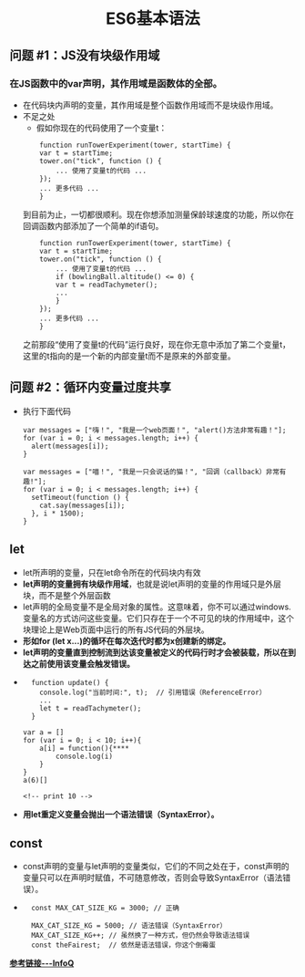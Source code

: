 # <center>**ES6基本语法**</center>
## **问题 #1：JS没有块级作用域**
###  在JS函数中的var声明，其作用域是函数体的全部。
+ 在代码块内声明的变量，其作用域是整个函数作用域而不是块级作用域。
+ 不足之处
    + 假如你现在的代码使用了一个变量t：
    ```
        function runTowerExperiment(tower, startTime) {
        var t = startTime;
        tower.on("tick", function () {
            ... 使用了变量t的代码 ...
        });
        ... 更多代码 ...
        }
    ```
    到目前为止，一切都很顺利。现在你想添加测量保龄球速度的功能，所以你在回调函数内部添加了一个简单的if语句。
    ```
        function runTowerExperiment(tower, startTime) {
        var t = startTime;
        tower.on("tick", function () {
            ... 使用了变量t的代码 ...
            if (bowlingBall.altitude() <= 0) {
            var t = readTachymeter();
            ...
            }
        });
        ... 更多代码 ...
        }
    ```
    之前那段“使用了变量t的代码”运行良好，现在你无意中添加了第二个变量t，这里的t指向的是一个新的内部变量t而不是原来的外部变量。
## **问题 #2：循环内变量过度共享**
+ 执行下面代码
    ```
    var messages = ["嗨！", "我是一个web页面！", "alert()方法非常有趣！"];
    for (var i = 0; i < messages.length; i++) {
      alert(messages[i]);
    }
    ```
    ```
    var messages = ["喵！", "我是一只会说话的猫！", "回调（callback）非常有趣!"];
    for (var i = 0; i < messages.length; i++) {
      setTimeout(function () {
        cat.say(messages[i]);
      }, i * 1500);
    }
    ```
## **let**
+ let所声明的变量，只在let命令所在的代码块内有效
+ **let声明的变量拥有块级作用域**，也就是说let声明的变量的作用域只是外层块，而不是整个外层函数
+ let声明的全局变量不是全局对象的属性。这意味着，你不可以通过windows.变量名的方式访问这些变量。它们只存在于一个不可见的块的作用域中，这个块理论上是Web页面中运行的所有JS代码的外层块。
+ **形如for (let x...)的循环在每次迭代时都为x创建新的绑定。**
+ **let声明的变量直到控制流到达该变量被定义的代码行时才会被装载，所以在到达之前使用该变量会触发错误。**
+ ```
    function update() {
      console.log("当前时间:", t);  // 引用错误（ReferenceError）
      ...
      let t = readTachymeter();
    }
    ```
    ```
    var a = []
    for (var i = 0; i < 10; i++){
        a[i] = function(){****
            console.log(i)
        }
    }
    a(6)[]

    <!-- print 10 -->
    ```
+ **用let重定义变量会抛出一个语法错误（SyntaxError）。**

## **const**
+ const声明的变量与let声明的变量类似，它们的不同之处在于，const声明的变量只可以在声明时赋值，不可随意修改，否则会导致SyntaxError（语法错误）。
+ ```
    const MAX_CAT_SIZE_KG = 3000; // 正确
 
    MAX_CAT_SIZE_KG = 5000; // 语法错误（SyntaxError）
    MAX_CAT_SIZE_KG++; // 虽然换了一种方式，但仍然会导致语法错误
    const theFairest;  // 依然是语法错误，你这个倒霉蛋
  ```
[**参考链接---InfoQ**](http://www.infoq.com/cn/articles/es6-in-depth-let-and-const)